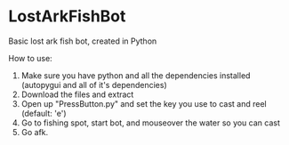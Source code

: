 # LostArkFishBot
Basic lost ark fish bot, created in Python

How to use:

1. Make sure you have python and all the dependencies installed (autopygui and all of it's dependencies)
2. Download the files and extract
3. Open up "PressButton.py" and set the key you use to cast and reel (default: 'e')
5. Go to fishing spot, start bot, and mouseover the water so you can cast 
6. Go afk.

